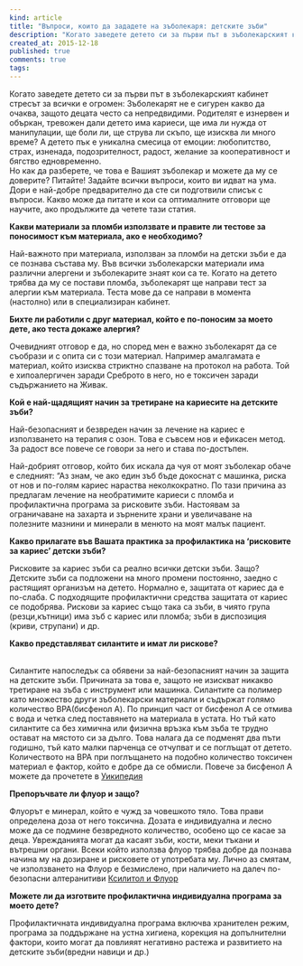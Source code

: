 ```yaml
---
kind: article
title: "Въпроси, които да зададете на зъболекаря: детските зъби"
description: "Когато заведете детето си за първи път в зъболекарският кабинет стресът за всички е огромен: Зъболекарят не е сигурен какво да очаква, защото децата често са непредвидими."
created_at: 2015-12-18
published: true
comments: true
tags:
--- 
```


Когато заведете детето си за първи път в зъболекарският кабинет стресът за всички е огромен: Зъболекарят не е сигурен какво да очаква, защото децата често са непредвидими. Родителят е изнервен и объркан, тревожен дали детето има кариеси, ще има ли нужда от манипулации, ще боли ли, ще струва ли скъпо, ще изисква ли много време? А детето пък е уникална смесица от емоции: любопитство, страх, изненада, подозрителност, радост, желание за кооперативност и бягство едновременно.<br />
Но как да разберете, че това е Вашият зъболекар и можете да му се доверите? Питайте! Задайте всички въпроси, които ви идват на ума. Дори е най-добре предварително да сте си подготвили списък с въпроси. Какво може да питате и кои са оптималните отговори ще научите, ако продължите да четете тази статия.<br />

<!-- more -->


**Какви материали за пломби използвате и правите ли тестове за поносимост към материала, ако е необходимо?** <br />

Най-важното при материала, използван за пломби на детски зъби е да се познава състава му. Във всички зъболекарски материали има различни алергени и зъболекарите знаят кои са те. Когато на детето трябва да му се постави пломба, зъболекарят ще направи тест за алергии към материала. Теста мове да се направи в момента (настолно) или в специализиран кабинет.<br />

**Бихте ли работили с друг материал, който е по-поносим за моето дете, ако теста докаже алергия?**<br />

Очевидният отговор е да, но според мен е важно зъболекарят да се съобрази и с опита си с този материал. Например амалгамата е материал, който изисква стриктно спазване на протокол на работа. Той е хипоалергичен заради Среброто в него, но е токсичен заради съдържанието на Живак.<br />


**Кой е най-щадящият начин за третиране на кариесите на детските зъби?**

Най-безопасният и безвреден начин за лечение на кариес е използването на терапия с озон. Това е съвсем нов и ефикасен метод. За радост все повече се говори за него и става по-достъпен. 

Най-добрият отговор, който бих искала да чуя от моят зъболекар обаче е следният: “Аз знам, че ако един зъб бъде докоснат с машинка, риска от нов и по-голям кариес нараства неколкократно. По тази причина аз предлагам лечение на необратимите кариеси с пломба и профилактична програма за рисковите зъби. Настоявам за ограничаване на захарта и зърнените храни и увеличаване на полезните мазнини и минерали в менюто на моят малък пациент.<br />


**Какво прилагате във Вашата практика за профилактика на ‘рисковите за кариес’ детски зъби?**<br />

Рисковите за кариес зъби са реално всички детски зъби. Защо? Детските зъби са подложени на много промени постоянно, заедно с растящият организъм на детето. Нормално е, защитата от кариес да е по-слаба. С подходящите профилактични средства защитата от кариес се подобрява. Рискови за кариес също така са зъби, в чиято група (резци,кътници) има зъб с кариес или пломба; зъби в диспозиция (криви, струпани) и др.

**Какво представляват силантите и имат ли рискове?**<br /><br />

Силантите напоследък са обявени за най-безопасният начин за защита на детските зъби. Причината за това е, защото не изискват никакво третиране на зъба с инструмент или машинка. Силантите са полимер като множество други зъболекарски материали и съдържат голямо количество BPA(бисфенол А). По принцип част от бисфенол А се отмива с вода и четка след поставянето на материала в устата. Но тъй като силантите са без химична или физична връзка към зъба те трудно остават на мястото си за дълго. Това налага да се подменят два пъти годишно, тъй като малки парченца се отчупват и се поглъщат от детето. Количеството на BPA при поглъщането на подобно количество токсичен материал е фактор, който е добре да се обмисли. Повече за бисфенол А можете да прочетете в [Уикипедия](https://en.wikipedia.org/wiki/Bisphenol_A)


**Препоръчвате ли флуор и защо?**<br />

Флуорът е минерал, който е чужд за човешкото тяло. Това прави определена доза от него токсична. Дозата е индивидуална и лесно може да се подмине безвредното количество, особено що се касае за деца. Уврежданията могат да касаят зъби, кости, меки тъкани и вътрешни органи. Всеки който използва флуор трябва добре да познава начина му на дозиране и рисковете от употребата му. Лично аз смятам, че използването на Флуор е безмислено, при наличието на далеч по-безопасни алтеранитиви [Ксилитол и Флуор](http://www.bezkaries.com/blog/2016-03-02-%D1%84%D0%BB%D1%83%D0%BE%D1%80-%D0%BA%D1%81%D0%B8%D0%BB%D0%B8%D1%82%D0%BE%D0%BB/) <br />

**Можете ли да изготвите профилактична индивидуална програма за моето дете?**<br />

Профилактичната индивидуална програма включва хранителен режим, програма за поддържане на устна хигиена, корекция на допълнителни фактори, които могат да повлияят негативно растежа и развитието на детските зъби(вредни навици и др.)
